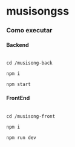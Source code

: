 # musisongss
 

### Como executar

#### Backend
``````

cd /musisong-back

npm i

npm start
``````

#### FrontEnd
``````

cd /musisong-front

npm i

npm run dev
``````
